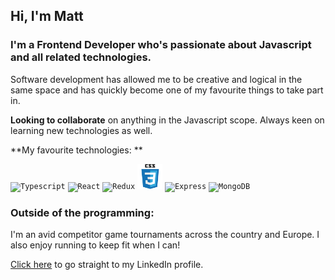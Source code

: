 ## Hi, I'm Matt

### I'm a Frontend Developer who's passionate about Javascript and all related technologies. ###

Software development has allowed me to be creative and logical in the same space and has quickly become one of my favourite things to take part in.

**Looking to collaborate** on anything in the Javascript scope. Always keen on learning new technologies as well. 


**My favourite technologies: **   

<code><img height="40" alt="Typescript" src="https://upload.wikimedia.org/wikipedia/commons/4/4c/Typescript_logo_2020.svg"></code>
<code><img height="40" alt="React" src="https://cdn.freebiesupply.com/logos/large/2x/react-1-logo-png-transparent.png"></code>
<code><img height="40" alt="Redux" src="https://encrypted-tbn0.gstatic.com/images?q=tbn:ANd9GcTKcY-N3pDkxoX1ugnQT1_t5VraW9Uq4bpgbw&usqp=CAU"></code>
<code><img height="40" alt="CSS" src="https://raw.githubusercontent.com/github/explore/80688e429a7d4ef2fca1e82350fe8e3517d3494d/topics/css/css.png"></code>
<code><img height="40" alt="Express" src="https://hackr.io/tutorials/learn-express-js/logo/logo-express-js?ver=1557508379"></code>
<code><img height="40" alt="MongoDB" src="https://w1.pngwing.com/pngs/104/466/png-transparent-mongodb-logo-database-nosql-postgresql-mysql-green-text-line.png"></code>

### Outside of the programming:
I'm an avid competitor game tournaments across the country and Europe.
I also enjoy running to keep fit when I can!


[Click here](https://www.linkedin.com/in/matthewjjwells/) to go straight to my LinkedIn profile.
